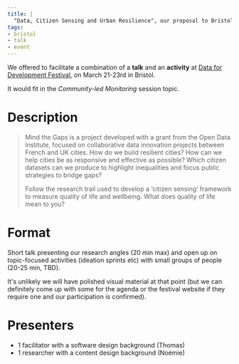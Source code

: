 ```yaml
---
title: |
  "Data, Citizen Sensing and Urban Resilience", our proposal to Bristol Open Data Festival
tags:
- bristol
- talk
- event
---
```


We offered to facilitate a combination of a **talk** and an **activity**
at [Data for Development Festival][], on March 21-23rd in Bristol.

It would fit in the _Community-led Monitoring_ session topic.

# Description

> Mind the Gaps is a project developed with a grant from the Open Data Institute, focused on collaborative data innovation projects between French and UK cities.
> How do we build resilient cities? How can we help cities be as responsive and effective as possible?
> Which citizen datasets can we produce to highlight inequalities and focus public strategies to bridge gaps?
>
> Follow the research trail used to develop a ‘citizen sensing’ framework to measure quality of life and wellbeing. What does quality of life mean to you?

# Format

Short talk presenting our research angles (20 min max) and open up on topic-focused activities (ideation sprints etc) with small groups of people (20-25 min, TBD).

It's unlikely we will have polished visual material at that point (but we can definitely come up with some for the agenda or the festival website if they require one and our participation is confirmed).

# Presenters

- 1 facilitator with a software design background (Thomas)
- 1 researcher with a content design background (Noémie)

[Data for Development Festival]: www.data4sdgs.org/news/data-development-festival
